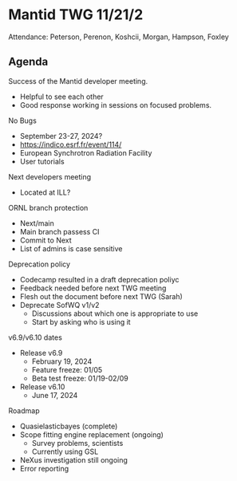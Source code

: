 # Mantid TWG 11/21/2
Attendance:
Peterson, Perenon, Koshcii, Morgan, Hampson, Foxley

## Agenda
Success of the Mantid developer meeting.
- Helpful to see each other
- Good response working in sessions on focused problems.

No Bugs
- September 23-27, 2024?
- https://indico.esrf.fr/event/114/
- European Synchrotron Radiation Facility
- User tutorials

Next developers meeting
- Located at ILL?
  
ORNL branch protection
- Next/main
- Main branch passess CI
- Commit to Next
- List of admins is case sensitive
  
Deprecation policy
- Codecamp resulted in a draft deprecation poliyc
- Feedback needed before next TWG meeting
- Flesh out the document before next TWG (Sarah)
- Deprecate SofWQ v1/v2
  - Discussions about which one is appropriate to use
  - Start by asking who is using it
    
v6.9/v6.10 dates
- Release v6.9
   - February 19, 2024
   - Feature freeze: 01/05
   - Beta test freeze: 01/19-02/09
- Release v6.10
   - June 17, 2024
     
Roadmap
- Quasielasticbayes (complete)
- Scope fitting engine replacement (ongoing)
  - Survey problems, scientists
  - Currently using GSL
- NeXus investigation still ongoing
- Error reporting
